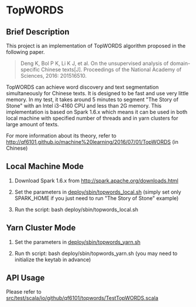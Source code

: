 # TopWORDS

## Brief Description

This project is an implementation of TopWORDS algorithm proposed in the following paper.

> Deng K, Bol P K, Li K J, et al. On the unsupervised analysis of domain-specific Chinese texts[J]. Proceedings of the National Academy of Sciences, 2016: 201516510.

TopWORDS can achieve word discovery and text segmentation simultaneously for Chinese texts. It is designed to be fast and use very little memory. In my test, it takes around 5 minutes to segment "The Story of Stone" with an Intel i3-4160 CPU and less than 2G memory. This implementation is based on Spark 1.6.x which means it can be used in both local machine with specified number of threads and in yarn clusters for large amount of texts.

For more information about its theory, refer to http://qf6101.github.io/machine%20learning/2016/07/01/TopWORDS (in Chinese)

## Local Machine Mode

1. Download Spark 1.6.x from http://spark.apache.org/downloads.html

2. Set the parameters in [deploy/sbin/topwords_local.sh](deploy/sbin/topwords_local.sh) (simply set only SPARK_HOME if you just need to run "The
Story of Stone" example)

3. Run the script: bash deploy/sbin/topwords_local.sh

## Yarn Cluster Mode

1. Set the parameters in [deploy/sbin/topwords_yarn.sh](deploy/sbin/topwords_yarn.sh")

2. Run th script: bash deploy/sbin/topwords_yarn.sh (you may need to initialize the keytab in advance)

## API Usage

Please refer to [src/test/scala/io/github/qf6101/topwords/TestTopWORDS.scala](src/test/scala/io/github/qf6101/topwords/TestTopWORDS.scala)
